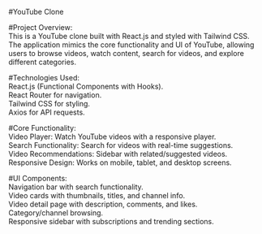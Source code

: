 #YouTube Clone

#Project Overview:<br>
This is a YouTube clone built with React.js and styled with Tailwind CSS. The application mimics the core functionality and UI of YouTube, allowing users to browse videos, watch content, search for videos, and explore different categories.



#Technologies Used:<br>
React.js (Functional Components with Hooks).<br>
React Router for navigation.<br>
Tailwind CSS for styling.<br>
Axios for API requests.

#Core Functionality:<br>
Video Player: Watch YouTube videos with a responsive player.<br>
Search Functionality: Search for videos with real-time suggestions.<br>
Video Recommendations: Sidebar with related/suggested videos.<br>
Responsive Design: Works on mobile, tablet, and desktop screens.<br>

#UI Components:<br>
Navigation bar with search functionality.<br>
Video cards with thumbnails, titles, and channel info.<br>
Video detail page with description, comments, and likes.<br>
Category/channel browsing.<br>
Responsive sidebar with subscriptions and trending sections.
